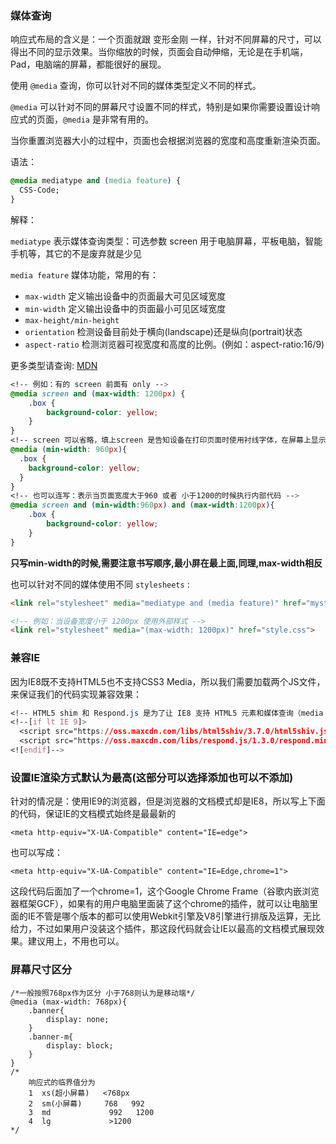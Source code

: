 ### 媒体查询

响应式布局的含义是：一个页面就跟 变形金刚 一样，针对不同屏幕的尺寸，可以得出不同的显示效果。当你缩放的时候，页面会自动伸缩，无论是在手机端，Pad，电脑端的屏幕，都能很好的展现。

使用 `@media` 查询，你可以针对不同的媒体类型定义不同的样式。

`@media` 可以针对不同的屏幕尺寸设置不同的样式，特别是如果你需要设置设计响应式的页面，`@media` 是非常有用的。

当你重置浏览器大小的过程中，页面也会根据浏览器的宽度和高度重新渲染页面。

语法：
```css
@media mediatype and (media feature) {
  CSS-Code;
}
```

解释：

`mediatype` 表示媒体查询类型：可选参数 screen 用于电脑屏幕，平板电脑，智能手机等，其它的不是废弃就是少见

`media feature`  媒体功能，常用的有：

+ `max-width`	定义输出设备中的页面最大可见区域宽度
+ `min-width`	定义输出设备中的页面最小可见区域宽度
+ `max-height/min-height`
+ `orientation`	检测设备目前处于横向(landscape)还是纵向(portrait)状态
+ `aspect-ratio` 检测浏览器可视宽度和高度的比例。(例如：aspect-ratio:16/9)

更多类型请查询: [MDN](https://developer.mozilla.org/zh-CN/docs/Web/CSS/@media)

```css
<!-- 例如：有的 screen 前面有 only -->
@media screen and (max-width: 1200px) {
	.box {
		background-color: yellow;
	}
}
<!-- screen 可以省略，填上screen 是告知设备在打印页面时使用衬线字体，在屏幕上显示时用无衬线字体。但是目前很多网站都会直接省略screen,因为你的网站可能不需要考虑用户去打印，可以写成这种形式 -->
@media (min-width: 960px){
  .box {
  	background-color: yellow;
  }
}
<!-- 也可以连写：表示当页面宽度大于960 或者 小于1200的时候执行内部代码 -->
@media screen and (min-width:960px) and (max-width:1200px){
	.box {
		background-color: yellow;
	}
}
```

**只写min-width的时候,需要注意书写顺序,最小屏在最上面,同理,max-width相反**

也可以针对不同的媒体使用不同 `stylesheets` :
```html
<link rel="stylesheet" media="mediatype and (media feature)" href="mystylesheet.css">

<!-- 例如：当设备宽度小于 1200px 使用外部样式 -->
<link rel="stylesheet" media="(max-width: 1200px)" href="style.css">
```

### 兼容IE
因为IE8既不支持HTML5也不支持CSS3 Media，所以我们需要加载两个JS文件，来保证我们的代码实现兼容效果：
```css
<!-- HTML5 shim 和 Respond.js 是为了让 IE8 支持 HTML5 元素和媒体查询（media queries）功能 -->
<!--[if lt IE 9]>
  <script src="https://oss.maxcdn.com/libs/html5shiv/3.7.0/html5shiv.js"></script>
  <script src="https://oss.maxcdn.com/libs/respond.js/1.3.0/respond.min.js"></script>
<![endif]-->
```

### 设置IE渲染方式默认为最高(这部分可以选择添加也可以不添加)
针对的情况是：使用IE9的浏览器，但是浏览器的文档模式却是IE8，所以写上下面的代码，保证IE的文档模式始终是最最新的

`<meta http-equiv="X-UA-Compatible" content="IE=edge">`

也可以写成：

`<meta http-equiv="X-UA-Compatible" content="IE=Edge,chrome=1">`

这段代码后面加了一个chrome=1，这个Google Chrome Frame（谷歌内嵌浏览器框架GCF），如果有的用户电脑里面装了这个chrome的插件，就可以让电脑里面的IE不管是哪个版本的都可以使用Webkit引擎及V8引擎进行排版及运算，无比给力，不过如果用户没装这个插件，那这段代码就会让IE以最高的文档模式展现效果。建议用上，不用也可以。


### 屏幕尺寸区分
```
/*一般按照768px作为区分 小于768则认为是移动端*/
@media (max-width: 768px){
	.banner{
		display: none;
	}
	.banner-m{
		display: block;
	}
}
/*
	响应式的临界值分为 
	1  xs(超小屏幕)   <768px
	2  sm(小屏幕)     768   992
	3  md             992   1200
	4  lg             >1200
*/
```

